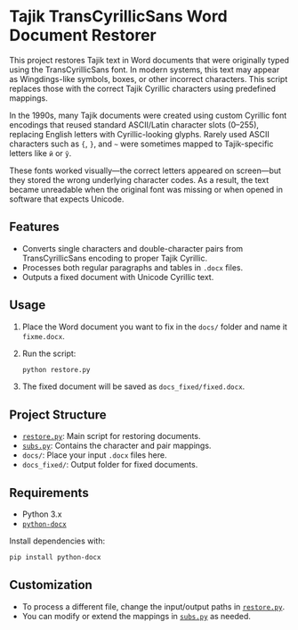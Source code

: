# Tajik TransCyrillicSans Word Document Restorer

This project restores Tajik text in Word documents that were originally typed using the TransCyrillicSans font. In modern systems, this text may appear as Wingdings-like symbols, boxes, or other incorrect characters. This script replaces those with the correct Tajik Cyrillic characters using predefined mappings.

In the 1990s, many Tajik documents were created using custom Cyrillic font encodings that reused standard ASCII/Latin character slots (0–255), replacing English letters with Cyrillic-looking glyphs. Rarely used ASCII characters such as `{`, `}`, and `~` were sometimes mapped to Tajik-specific letters like `ӣ` or `ӯ`.

These fonts worked visually—the correct letters appeared on screen—but they stored the wrong underlying character codes. As a result, the text became unreadable when the original font was missing or when opened in software that expects Unicode.

## Features

- Converts single characters and double-character pairs from TransCyrillicSans encoding to proper Tajik Cyrillic.
- Processes both regular paragraphs and tables in `.docx` files.
- Outputs a fixed document with Unicode Cyrillic text.

## Usage

1. Place the Word document you want to fix in the `docs/` folder and name it `fixme.docx`.
2. Run the script:

    ```sh
    python restore.py
    ```

3. The fixed document will be saved as `docs_fixed/fixed.docx`.

## Project Structure

- [`restore.py`](restore.py): Main script for restoring documents.
- [`subs.py`](subs.py): Contains the character and pair mappings.
- `docs/`: Place your input `.docx` files here.
- `docs_fixed/`: Output folder for fixed documents.

## Requirements

- Python 3.x
- [`python-docx`](https://python-docx.readthedocs.io/en/latest/)

Install dependencies with:

```sh
pip install python-docx
```

## Customization

- To process a different file, change the input/output paths in [`restore.py`](restore.py).
- You can modify or extend the mappings in [`subs.py`](subs.py) as needed.

